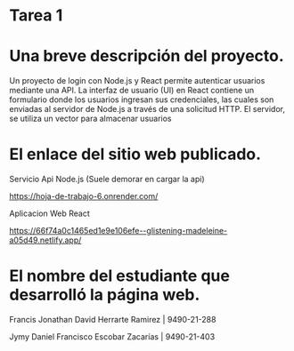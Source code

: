 # Tarea 1
# Una breve descripción del proyecto. 
Un proyecto de login con Node.js y React permite autenticar usuarios mediante una API. La interfaz de usuario (UI) en React contiene un formulario donde los usuarios ingresan sus credenciales, las cuales son enviadas al servidor de Node.js a través de una solicitud HTTP. El servidor, se utiliza un vector para almacenar usuarios

# El enlace del sitio web publicado.
Servicio Api Node.js (Suele demorar en cargar la api)

https://hoja-de-trabajo-6.onrender.com/

Aplicacion Web React

https://66f74a0c1465ed1e9e106efe--glistening-madeleine-a05d49.netlify.app/

# El nombre del estudiante que desarrolló la página web.
Francis Jonathan David Herrarte Ramirez | 9490-21-288

Jymy Daniel Francisco Escobar Zacarías  | 9490-21-403
